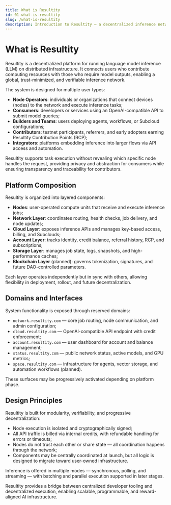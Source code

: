 ```yaml
---
title: What is Resultity
id: 01-what-is-resultity
slug: /what-is-resultity
description: Introduction to Resultity – a decentralized inference network for language models, connecting node operators and API consumers.
---
```



# What is Resultity

Resultity is a decentralized platform for running language model inference (LLM) on distributed infrastructure. It connects users who contribute computing resources with those who require model outputs, enabling a global, trust-minimized, and verifiable inference network.

The system is designed for multiple user types:

- **Node Operators**: individuals or organizations that connect devices (nodes) to the network and execute inference tasks;
- **Consumers**: developers or services using an OpenAI-compatible API to submit model queries;
- **Builders and Teams**: users deploying agents, workflows, or Subcloud configurations;
- **Contributors**: testnet participants, referrers, and early adopters earning Resultity Contribution Points (RCP);
- **Integrators**: platforms embedding inference into larger flows via API access and automation.

Resultity supports task execution without revealing which specific node handles the request, providing privacy and abstraction for consumers while ensuring transparency and traceability for contributors.

## Platform Composition

Resultity is organized into layered components:

- **Nodes**: user-operated compute units that receive and execute inference jobs;
- **Network Layer**: coordinates routing, health checks, job delivery, and node updates;
- **Cloud Layer**: exposes inference APIs and manages key-based access, billing, and Subclouds;
- **Account Layer**: tracks identity, credit balance, referral history, RCP, and subscriptions;
- **Storage Layer**: manages job state, logs, snapshots, and high-performance caches;
- **Blockchain Layer** (planned): governs tokenization, signatures, and future DAO-controlled parameters.

Each layer operates independently but in sync with others, allowing flexibility in deployment, rollout, and future decentralization.

## Domains and Interfaces

System functionality is exposed through reserved domains:

- `network.resultity.com` — core job routing, node communication, and admin configuration;
- `cloud.resultity.com` — OpenAI-compatible API endpoint with credit enforcement;
- `account.resultity.com` — user dashboard for account and balance management;
- `status.resultity.com` — public network status, active models, and GPU metrics;
- `space.resultity.com` — infrastructure for agents, vector storage, and automation workflows (planned).

These surfaces may be progressively activated depending on platform phase.

## Design Principles

Resultity is built for modularity, verifiability, and progressive decentralization:

- Node execution is isolated and cryptographically signed;
- All API traffic is billed via internal credits, with refundable handling for errors or timeouts;
- Nodes do not trust each other or share state — all coordination happens through the network;
- Components may be centrally coordinated at launch, but all logic is designed to migrate toward user-owned infrastructure.

Inference is offered in multiple modes — synchronous, polling, and streaming — with batching and parallel execution supported in later stages.

Resultity provides a bridge between centralized developer tooling and decentralized execution, enabling scalable, programmable, and reward-aligned AI infrastructure.
